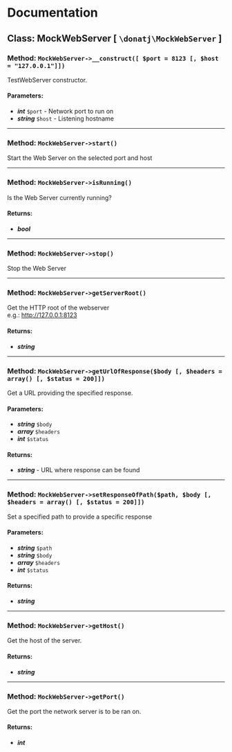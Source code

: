 # Documentation

## Class: MockWebServer \[ `\donatj\MockWebServer` \]

### Method: `MockWebServer->__construct([ $port = 8123 [, $host = "127.0.0.1"]])`

TestWebServer constructor.

#### Parameters:

- ***int*** `$port` - Network port to run on
- ***string*** `$host` - Listening hostname

---

### Method: `MockWebServer->start()`

Start the Web Server on the selected port and host

---

### Method: `MockWebServer->isRunning()`

Is the Web Server currently running?

#### Returns:

- ***bool***

---

### Method: `MockWebServer->stop()`

Stop the Web Server

---

### Method: `MockWebServer->getServerRoot()`

Get the HTTP root of the webserver  
 e.g.: http://127.0.0.1:8123

#### Returns:

- ***string***

---

### Method: `MockWebServer->getUrlOfResponse($body [, $headers = array() [, $status = 200]])`

Get a URL providing the specified response.

#### Parameters:

- ***string*** `$body`
- ***array*** `$headers`
- ***int*** `$status`

#### Returns:

- ***string*** - URL where response can be found

---

### Method: `MockWebServer->setResponseOfPath($path, $body [, $headers = array() [, $status = 200]])`

Set a specified path to provide a specific response

#### Parameters:

- ***string*** `$path`
- ***string*** `$body`
- ***array*** `$headers`
- ***int*** `$status`

#### Returns:

- ***string***

---

### Method: `MockWebServer->getHost()`

Get the host of the server.

#### Returns:

- ***string***

---

### Method: `MockWebServer->getPort()`

Get the port the network server is to be ran on.

#### Returns:

- ***int***